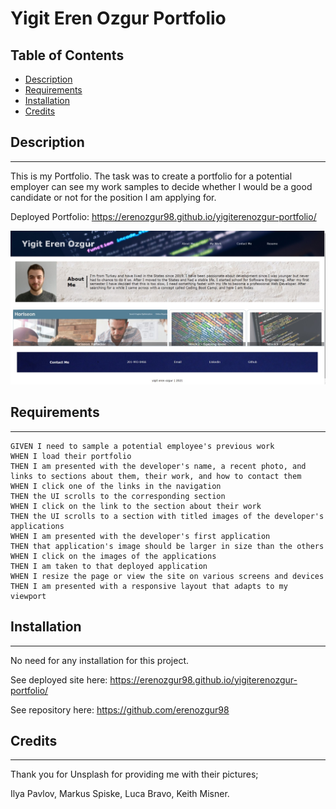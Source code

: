 # **Yigit Eren Ozgur Portfolio**

## Table of Contents

* [Description](#description)
* [Requirements](#requirements)
* [Installation](#installation)
* [Credits](#credits)

## Description
---
This is my Portfolio. The task was to create a portfolio for a potential employer can see my work samples to decide whether I would be a good candidate or not for the position I am applying for.

Deployed Portfolio: https://erenozgur98.github.io/yigiterenozgur-portfolio/

![Portfolio](./pictures/portfolioss.jpg)

## Requirements
---
```
GIVEN I need to sample a potential employee's previous work
WHEN I load their portfolio
THEN I am presented with the developer's name, a recent photo, and links to sections about them, their work, and how to contact them
WHEN I click one of the links in the navigation
THEN the UI scrolls to the corresponding section
WHEN I click on the link to the section about their work
THEN the UI scrolls to a section with titled images of the developer's applications
WHEN I am presented with the developer's first application
THEN that application's image should be larger in size than the others
WHEN I click on the images of the applications
THEN I am taken to that deployed application
WHEN I resize the page or view the site on various screens and devices
THEN I am presented with a responsive layout that adapts to my viewport
```

## Installation
---
No need for any installation for this project.

See deployed site here: https://erenozgur98.github.io/yigiterenozgur-portfolio/

See repository here: https://github.com/erenozgur98

## Credits
---
Thank you for Unsplash for providing me with their pictures;

Ilya Pavlov,
Markus Spiske,
Luca Bravo,
Keith Misner.

